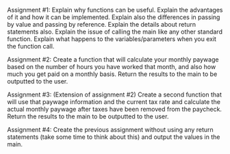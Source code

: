 Assignment #1: Explain why functions can be useful. Explain the advantages of it and
how it can be implemented. Explain also the differences in passing by value and passing
by reference. Explain the details about return statements also. Explain the issue of calling
the main like any other standard function. Explain what happens to the variables/parameters
when you exit the function call.


Assignment #2: Create a function that will calculate your monthly paywage based on the
number of hours you have worked that month, and also how much you get paid on a monthly
basis. Return the results to the main to be outputted to the user.


Assignment #3: (Extension of assignment #2) Create a second function that will use that
paywage information and the current tax rate and calculate the actual monthly paywage
after taxes have been removed from the paycheck. Return the results to the main to be
outputted to the user.


Assignment #4: Create the previous assignment without using any return statements
(take some time to think about this) and output the values in the main.
